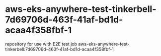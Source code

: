 # aws-eks-anywhere-test-tinkerbell-7d69706d-463f-41af-bd1d-acaa4f358fbf-1
repository for use with E2E test job aws-eks-anywhere-test-tinkerbell:7d69706d-463f-41af-bd1d-acaa4f358fbf-1
